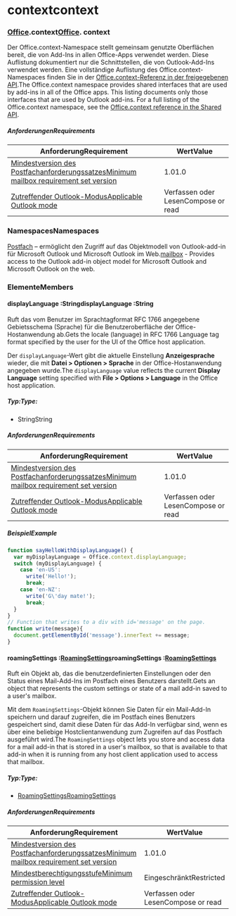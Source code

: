 
# <a name="context"></a><span data-ttu-id="93c0c-101">context</span><span class="sxs-lookup"><span data-stu-id="93c0c-101">context</span></span>

### <span data-ttu-id="93c0c-p101">[Office](Office.md).context</span><span class="sxs-lookup"><span data-stu-id="93c0c-p101">[Office](Office.md). context</span></span>

<span data-ttu-id="93c0c-p102">Der Office.context-Namespace stellt gemeinsam genutzte Oberflächen bereit, die von Add-Ins in allen Office-Apps verwendet werden. Diese Auflistung dokumentiert nur die Schnittstellen, die von Outlook-Add-Ins verwendet werden. Eine vollständige Auflistung des Office.context-Namespaces finden Sie in der [Office.context-Referenz in der freigegebenen API](/javascript/api/office/office.context).</span><span class="sxs-lookup"><span data-stu-id="93c0c-p102">The Office.context namespace provides shared interfaces that are used by add-ins in all of the Office apps. This listing documents only those interfaces that are used by Outlook add-ins. For a full listing of the Office.context namespace, see the [Office.context reference in the Shared API](/javascript/api/office/office.context).</span></span>


##### <a name="requirements"></a><span data-ttu-id="93c0c-106">Anforderungen</span><span class="sxs-lookup"><span data-stu-id="93c0c-106">Requirements</span></span>

|<span data-ttu-id="93c0c-107">Anforderung</span><span class="sxs-lookup"><span data-stu-id="93c0c-107">Requirement</span></span>| <span data-ttu-id="93c0c-108">Wert</span><span class="sxs-lookup"><span data-stu-id="93c0c-108">Value</span></span>|
|---|---|
|[<span data-ttu-id="93c0c-109">Mindestversion des Postfachanforderungssatzes</span><span class="sxs-lookup"><span data-stu-id="93c0c-109">Minimum mailbox requirement set version</span></span>](/javascript/office/requirement-sets/outlook-api-requirement-sets)| <span data-ttu-id="93c0c-110">1.0</span><span class="sxs-lookup"><span data-stu-id="93c0c-110">1.0</span></span>|
|[<span data-ttu-id="93c0c-111">Zutreffender Outlook-Modus</span><span class="sxs-lookup"><span data-stu-id="93c0c-111">Applicable Outlook mode</span></span>](https://docs.microsoft.com/outlook/add-ins/#extension-points)| <span data-ttu-id="93c0c-112">Verfassen oder Lesen</span><span class="sxs-lookup"><span data-stu-id="93c0c-112">Compose or read</span></span>|

### <a name="namespaces"></a><span data-ttu-id="93c0c-113">Namespaces</span><span class="sxs-lookup"><span data-stu-id="93c0c-113">Namespaces</span></span>

<span data-ttu-id="93c0c-114">[Postfach](office.context.mailbox.md) – ermöglicht den Zugriff auf das Objektmodell von Outlook-add-in für Microsoft Outlook und Microsoft Outlook im Web.</span><span class="sxs-lookup"><span data-stu-id="93c0c-114">[mailbox](office.context.mailbox.md) - Provides access to the Outlook add-in object model for Microsoft Outlook and Microsoft Outlook on the web.</span></span>

### <a name="members"></a><span data-ttu-id="93c0c-115">Elemente</span><span class="sxs-lookup"><span data-stu-id="93c0c-115">Members</span></span>

####  <a name="displaylanguage-string"></a><span data-ttu-id="93c0c-116">displayLanguage :String</span><span class="sxs-lookup"><span data-stu-id="93c0c-116">displayLanguage :String</span></span>

<span data-ttu-id="93c0c-117">Ruft das vom Benutzer im Sprachtagformat RFC 1766 angegebene Gebietsschema (Sprache) für die Benutzeroberfläche der Office-Hostanwendung ab.</span><span class="sxs-lookup"><span data-stu-id="93c0c-117">Gets the locale (language) in RFC 1766 Language tag format specified by the user for the UI of the Office host application.</span></span>

<span data-ttu-id="93c0c-118">Der `displayLanguage`-Wert gibt die aktuelle Einstellung **Anzeigesprache** wieder, die mit **Datei > Optionen > Sprache** in der Office-Hostanwendung angegeben wurde.</span><span class="sxs-lookup"><span data-stu-id="93c0c-118">The `displayLanguage` value reflects the current **Display Language** setting specified with **File > Options > Language** in the Office host application.</span></span>

##### <a name="type"></a><span data-ttu-id="93c0c-119">Typ:</span><span class="sxs-lookup"><span data-stu-id="93c0c-119">Type:</span></span>

*   <span data-ttu-id="93c0c-120">String</span><span class="sxs-lookup"><span data-stu-id="93c0c-120">String</span></span>

##### <a name="requirements"></a><span data-ttu-id="93c0c-121">Anforderungen</span><span class="sxs-lookup"><span data-stu-id="93c0c-121">Requirements</span></span>

|<span data-ttu-id="93c0c-122">Anforderung</span><span class="sxs-lookup"><span data-stu-id="93c0c-122">Requirement</span></span>| <span data-ttu-id="93c0c-123">Wert</span><span class="sxs-lookup"><span data-stu-id="93c0c-123">Value</span></span>|
|---|---|
|[<span data-ttu-id="93c0c-124">Mindestversion des Postfachanforderungssatzes</span><span class="sxs-lookup"><span data-stu-id="93c0c-124">Minimum mailbox requirement set version</span></span>](/javascript/office/requirement-sets/outlook-api-requirement-sets)| <span data-ttu-id="93c0c-125">1.0</span><span class="sxs-lookup"><span data-stu-id="93c0c-125">1.0</span></span>|
|[<span data-ttu-id="93c0c-126">Zutreffender Outlook-Modus</span><span class="sxs-lookup"><span data-stu-id="93c0c-126">Applicable Outlook mode</span></span>](https://docs.microsoft.com/outlook/add-ins/#extension-points)| <span data-ttu-id="93c0c-127">Verfassen oder Lesen</span><span class="sxs-lookup"><span data-stu-id="93c0c-127">Compose or read</span></span>|

##### <a name="example"></a><span data-ttu-id="93c0c-128">Beispiel</span><span class="sxs-lookup"><span data-stu-id="93c0c-128">Example</span></span>

```js
function sayHelloWithDisplayLanguage() {
  var myDisplayLanguage = Office.context.displayLanguage;
  switch (myDisplayLanguage) {
    case 'en-US':
      write('Hello!');
      break;
    case 'en-NZ':
      write('G\'day mate!');
      break;
  }
}
// Function that writes to a div with id='message' on the page.
function write(message){
  document.getElementById('message').innerText += message;
}
```

####  <a name="roamingsettings-roamingsettingsjavascriptapioutlook12officeroamingsettings"></a><span data-ttu-id="93c0c-129">roamingSettings :[RoamingSettings](/javascript/api/outlook_1_2/office.RoamingSettings)</span><span class="sxs-lookup"><span data-stu-id="93c0c-129">roamingSettings :[RoamingSettings](/javascript/api/outlook_1_2/office.RoamingSettings)</span></span>

<span data-ttu-id="93c0c-130">Ruft ein Objekt ab, das die benutzerdefinierten Einstellungen oder den Status eines Mail-Add-Ins im Postfach eines Benutzers darstellt.</span><span class="sxs-lookup"><span data-stu-id="93c0c-130">Gets an object that represents the custom settings or state of a mail add-in saved to a user's mailbox.</span></span>

<span data-ttu-id="93c0c-131">Mit dem `RoamingSettings`-Objekt können Sie Daten für ein Mail-Add-In speichern und darauf zugreifen, die im Postfach eines Benutzers gespeichert sind, damit diese Daten für das Add-In verfügbar sind, wenn es über eine beliebige Hostclientanwendung zum Zugreifen auf das Postfach ausgeführt wird.</span><span class="sxs-lookup"><span data-stu-id="93c0c-131">The `RoamingSettings` object lets you store and access data for a mail add-in that is stored in a user's mailbox, so that is available to that add-in when it is running from any host client application used to access that mailbox.</span></span>

##### <a name="type"></a><span data-ttu-id="93c0c-132">Typ:</span><span class="sxs-lookup"><span data-stu-id="93c0c-132">Type:</span></span>

*   [<span data-ttu-id="93c0c-133">RoamingSettings</span><span class="sxs-lookup"><span data-stu-id="93c0c-133">RoamingSettings</span></span>](/javascript/api/outlook_1_2/office.RoamingSettings)

##### <a name="requirements"></a><span data-ttu-id="93c0c-134">Anforderungen</span><span class="sxs-lookup"><span data-stu-id="93c0c-134">Requirements</span></span>

|<span data-ttu-id="93c0c-135">Anforderung</span><span class="sxs-lookup"><span data-stu-id="93c0c-135">Requirement</span></span>| <span data-ttu-id="93c0c-136">Wert</span><span class="sxs-lookup"><span data-stu-id="93c0c-136">Value</span></span>|
|---|---|
|[<span data-ttu-id="93c0c-137">Mindestversion des Postfachanforderungssatzes</span><span class="sxs-lookup"><span data-stu-id="93c0c-137">Minimum mailbox requirement set version</span></span>](/javascript/office/requirement-sets/outlook-api-requirement-sets)| <span data-ttu-id="93c0c-138">1.0</span><span class="sxs-lookup"><span data-stu-id="93c0c-138">1.0</span></span>|
|[<span data-ttu-id="93c0c-139">Mindestberechtigungsstufe</span><span class="sxs-lookup"><span data-stu-id="93c0c-139">Minimum permission level</span></span>](https://docs.microsoft.com/outlook/add-ins/understanding-outlook-add-in-permissions)| <span data-ttu-id="93c0c-140">Eingeschränkt</span><span class="sxs-lookup"><span data-stu-id="93c0c-140">Restricted</span></span>|
|[<span data-ttu-id="93c0c-141">Zutreffender Outlook-Modus</span><span class="sxs-lookup"><span data-stu-id="93c0c-141">Applicable Outlook mode</span></span>](https://docs.microsoft.com/outlook/add-ins/#extension-points)| <span data-ttu-id="93c0c-142">Verfassen oder Lesen</span><span class="sxs-lookup"><span data-stu-id="93c0c-142">Compose or read</span></span>|